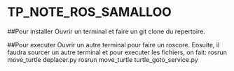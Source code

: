 # TP_NOTE_ROS_SAMALLOO

##Pour installer
Ouvrir un terminal et faire un git clone du repertoire.

##Pour executer
Ouvrir un autre terminal pour faire un roscore. Ensuite, il faudra sourcer un autre terminal et pour executer les fichiers, on fait:
rosrun move_turtle deplacer.py
rosrun move_turtle turtle_goto_service.py
